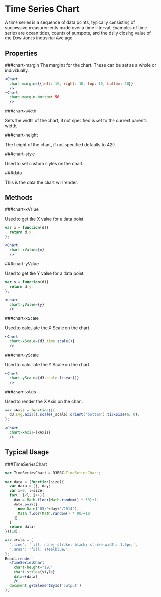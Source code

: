 Time Series Chart
=================

A time series is a sequence of data points, typically consisting of successive measurements made over a time interval. Examples of time series are ocean tides, counts of sunspots, and the daily closing value of the Dow Jones Industrial Average.

Properties
---

###chart-margin
The margins for the chart.  These can be set as a whole or individually.

```jsx
<Chart
  chart-margin={{left: 10, right: 10, top: 10, bottom: 10}}
  />
<Chart
  chart-margin-bottom: 50
  />
```

###chart-width

Sets the width of the chart, if not specified is set to the current parents width.

###chart-height

The height of the chart, if not specified defaults to 420.

###chart-style

Used to set custom styles on the chart.

###data

This is the data the chart will render.

Methods
---

###chart-xValue

Used to get the X value for a data point.

```jsx
var x = function(d){
  return d.x;
};

<Chart
  chart-xValue={x}
  />
```

###chart-yValue

Used to get the Y value for a data point.

```jsx
var y = function(d){
  return d.y;
};

<Chart
  chart-yValue={y}
  />
```

###chart-xScale

Used to calculate the X Scale on the chart.

```jsx
<Chart
  chart-xScale={d3.time.scale()}
  />
```

###chart-yScale

Used to calculate the Y Scale on the chart.

```jsx
<Chart
  chart-yScale={d3.scale.linear()}
  />
```

###chart-xAxis

Used to render the X Axis on the chart.

```jsx
var xAxis = function(){
  d3.svg.axis().scale(_scale).orient("bottom").tickSize(6, 0);
};

<Chart
  chart-xAxis={xAxis}
  />
```

Typical Usage
---

###TimeSeriesChart

```jsx
var TimeSeriesChart = D3RRC.TimeSeriesChart;

var data = (function(size){
  var data = [], day;
  var i=0, l=size;
  for(; i<l; i++){
    day = Math.floor(Math.random() * 30)+1;
    data.push([
      new Date('05/'+day+'/2014'),
      Math.floor(Math.random() * 90)+10
    ]);
  }
  return data;
})(10);

var style = {
  '.line': 'fill: none; stroke: black; stroke-width: 1.5px;',
  '.area': 'fill: steelblue;',
};
React.render(
  <TimeSeriesChart
    chart-height="120"
    chart-style={style}
    data={data}
    />,
  document.getElementById('output')
);
```
